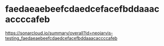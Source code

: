 # faedaeaebeefcdaedcefacefbddaaacaccccafeb
https://sonarcloud.io/summary/overall?id=neojarvis-testing_faedaeaebeefcdaedcefacefbddaaacaccccafeb

